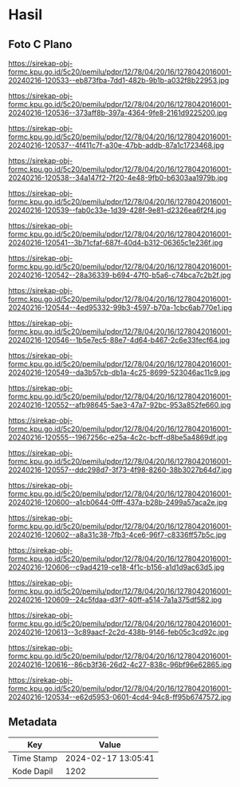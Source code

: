 # Hasil

## Foto C Plano

https://sirekap-obj-formc.kpu.go.id/5c20/pemilu/pdpr/12/78/04/20/16/1278042016001-20240216-120533--eb873fba-7dd1-482b-9b1b-a032f8b22953.jpg

https://sirekap-obj-formc.kpu.go.id/5c20/pemilu/pdpr/12/78/04/20/16/1278042016001-20240216-120536--373aff8b-397a-4364-9fe8-2161d9225200.jpg

https://sirekap-obj-formc.kpu.go.id/5c20/pemilu/pdpr/12/78/04/20/16/1278042016001-20240216-120537--4f411c7f-a30e-47bb-addb-87a1c1723468.jpg

https://sirekap-obj-formc.kpu.go.id/5c20/pemilu/pdpr/12/78/04/20/16/1278042016001-20240216-120538--34a147f2-7f20-4e48-9fb0-b6303aa1979b.jpg

https://sirekap-obj-formc.kpu.go.id/5c20/pemilu/pdpr/12/78/04/20/16/1278042016001-20240216-120539--fab0c33e-1d39-428f-9e81-d2326ea6f2f4.jpg

https://sirekap-obj-formc.kpu.go.id/5c20/pemilu/pdpr/12/78/04/20/16/1278042016001-20240216-120541--3b71cfaf-687f-40d4-b312-06365c1e236f.jpg

https://sirekap-obj-formc.kpu.go.id/5c20/pemilu/pdpr/12/78/04/20/16/1278042016001-20240216-120542--28a36339-b694-47f0-b5a6-c74bca7c2b2f.jpg

https://sirekap-obj-formc.kpu.go.id/5c20/pemilu/pdpr/12/78/04/20/16/1278042016001-20240216-120544--4ed95332-99b3-4597-b70a-1cbc6ab770e1.jpg

https://sirekap-obj-formc.kpu.go.id/5c20/pemilu/pdpr/12/78/04/20/16/1278042016001-20240216-120546--1b5e7ec5-88e7-4d64-b467-2c6e33fecf64.jpg

https://sirekap-obj-formc.kpu.go.id/5c20/pemilu/pdpr/12/78/04/20/16/1278042016001-20240216-120549--da3b57cb-db1a-4c25-8699-523046ac11c9.jpg

https://sirekap-obj-formc.kpu.go.id/5c20/pemilu/pdpr/12/78/04/20/16/1278042016001-20240216-120552--afb98645-5ae3-47a7-92bc-953a852fe660.jpg

https://sirekap-obj-formc.kpu.go.id/5c20/pemilu/pdpr/12/78/04/20/16/1278042016001-20240216-120555--1967256c-e25a-4c2c-bcff-d8be5a4869df.jpg

https://sirekap-obj-formc.kpu.go.id/5c20/pemilu/pdpr/12/78/04/20/16/1278042016001-20240216-120557--ddc298d7-3f73-4f98-8260-38b3027b64d7.jpg

https://sirekap-obj-formc.kpu.go.id/5c20/pemilu/pdpr/12/78/04/20/16/1278042016001-20240216-120600--a1cb0644-0fff-437a-b28b-2499a57aca2e.jpg

https://sirekap-obj-formc.kpu.go.id/5c20/pemilu/pdpr/12/78/04/20/16/1278042016001-20240216-120602--a8a31c38-7fb3-4ce6-96f7-c8336ff57b5c.jpg

https://sirekap-obj-formc.kpu.go.id/5c20/pemilu/pdpr/12/78/04/20/16/1278042016001-20240216-120606--c9ad4219-ce18-4f1c-b156-a1d1d9ac63d5.jpg

https://sirekap-obj-formc.kpu.go.id/5c20/pemilu/pdpr/12/78/04/20/16/1278042016001-20240216-120609--24c5fdaa-d3f7-40ff-a514-7a1a375df582.jpg

https://sirekap-obj-formc.kpu.go.id/5c20/pemilu/pdpr/12/78/04/20/16/1278042016001-20240216-120613--3c89aacf-2c2d-438b-9146-feb05c3cd92c.jpg

https://sirekap-obj-formc.kpu.go.id/5c20/pemilu/pdpr/12/78/04/20/16/1278042016001-20240216-120616--86cb3f36-26d2-4c27-838c-96bf96e62865.jpg

https://sirekap-obj-formc.kpu.go.id/5c20/pemilu/pdpr/12/78/04/20/16/1278042016001-20240216-120534--e62d5953-0601-4cd4-94c8-ff95b6747572.jpg


## Metadata

| Key        | Value               |
| ---------- | ------------------- |
| Time Stamp | 2024-02-17 13:05:41 |
| Kode Dapil | 1202                |




